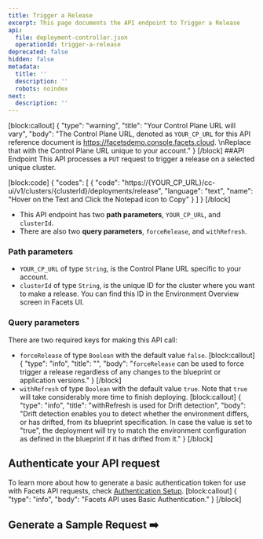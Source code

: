 ```yaml
---
title: Trigger a Release
excerpt: This page documents the API endpoint to Trigger a Release
api:
  file: deployment-controller.json
  operationId: trigger-a-release
deprecated: false
hidden: false
metadata:
  title: ''
  description: ''
  robots: noindex
next:
  description: ''
---
```

[block:callout]
{
  "type": "warning",
  "title": "Your Control Plane URL will vary",
  "body": "The Control Plane URL, denoted as <code>YOUR_CP_URL</code> for this API reference document is https://facetsdemo.console.facets.cloud. \nReplace that with the Control Plane URL unique to your account."
}
[/block]
##API Endpoint
This API processes a <code>PUT</code> request to trigger a release on a selected unique cluster.  

[block:code]
{
  "codes": [
    {
      "code": "https://{YOUR_CP_URL}/cc-ui/v1/clusters/{clusterId}/deployments/release",
      "language": "text",
      "name": "Hover on the Text and Click the Notepad icon to Copy"
    }
  ]
}
[/block]
* This API endpoint has two **path parameters**, <code>YOUR_CP_URL</code>, and <code>clusterId</code>.
* There are also two **query parameters**, <code>forceRelease</code>, and <code>withRefresh</code>.

### **Path parameters**
* <code>YOUR_CP_URL</code> of type <code>String</code>, is the Control Plane URL specific to your account.
* <code>clusterId</code> of type <code>String</code>, is the unique ID for the cluster where you want to make a release. You can find this ID in the Environment Overview screen in Facets UI.

### **Query parameters**
There are two required keys for making this API call: 
  * <code>forceRelease</code> of type <code>Boolean</code> with the default value <code>false</code>. 
[block:callout]
{
  "type": "info",
  "title": "",
  "body": "<code>forceRelease</code> can be used to force trigger a release regardless of any changes to the blueprint or application versions."
}
[/block]
  * <code>withRefresh</code>  of type <code>Boolean</code> with the default value <code>true</code>. Note that <code>true</code> will take considerably more time to finish deploying.
[block:callout]
{
  "type": "info",
  "title": "withRefresh is used for Drift detection",
  "body": "Drift detection enables you to detect whether the environment differs, or has drifted, from its blueprint specification. In case the value is set to \"true\", the deployment will try to match the environment configuration as defined in the blueprint if it has drifted from it."
}
[/block]
## **Authenticate your API request**

To learn more about how to generate a basic authentication token for use with Facets API requests, check [Authentication Setup](ref:authentication-setup).
[block:callout]
{
  "type": "info",
  "body": "Facets API uses Basic Authentication."
}
[/block]
## Generate a Sample Request ➡️